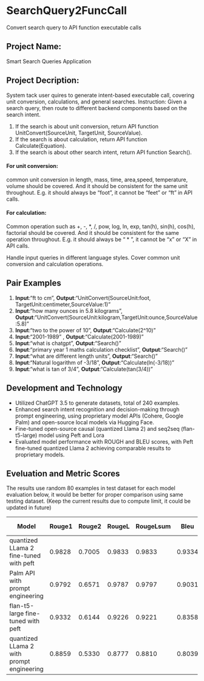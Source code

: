 # SearchQuery2FuncCall
Convert search query to API function executable calls

## Project Name: 
Smart Search Queries Application

## Project Decription:
System tack  user quires to generate intent-based executable call, covering unit conversion, calculations, and general searches. 
Instruction: Given a search query, then route to different backend components based on the search intent.
1. If the search is about unit conversion, return API function UnitConvert(SourceUnit, TargetUnit, SourceValue).
2. If the search is about calculation, return API function Calculate(Equation).
3. If the search is about other search intent, return API function Search().

#### For unit conversion:
common unit conversion in length, mass, time, area,speed, temperature, volume should be covered. And it should be consistent for the same unit throughout. E.g. it should always be “foot”, it cannot be “feet” or “ft” in API calls.

#### For calculation:
Common operation such as +, -, *, /, pow, log, ln, exp, tan(h), sin(h), cos(h), factorial should be covered. And it should be consistent for the same operation throughout. E.g. it should always be “ * ”, it cannot be “x” or “X” in API calls.

Handle input queries in different language styles. Cover common unit conversion and calculation operations.

## Pair Examples
1. **Input**:“ft to cm”, **Output**:“UnitConvert(SourceUnit:foot, TargetUnit:centimeter,SourceValue:1)”
2. **Input**:“how many ounces in 5.8 kilograms”, **Output**:“UnitConvert(SourceUnit:kilogram,TargetUnit:ounce,SourceValue:5.8)”
3. **Input**:“two to the power of 10”, **Output**:“Calculate(2^10)”
4. **Input**:“2001-1989” , **Output**:“Calculate(2001-1989)”
5. **Input**:“what is chatgpt”, **Output**:“Search()”
6. **Input**:“primary year 1 maths calculation checklist”, **Output**:“Search()”
7. **Input**:“what are different length units”, **Output**:“Search()”
8. **Input**:“Natural logarithm of -3/18”, **Output**:“Calculate(ln(-3/18))”
9. **Input**:“what is tan of 3/4”, **Output**:“Calculate(tan(3/4))”


## Development and Technology
* Utilized ChatGPT 3.5 to generate datasets, total of 240 examples.
* Enhanced search intent recognition and decision-making through prompt engineering, using proprietary model APIs (Cohere, Google Palm) and open-source local models via Hugging Face.
* Fine-tuned open-source causal (quantized Llama 2) and seq2seq (flan-t5-large) model using Peft and Lora
* Evaluated model performance with ROUGH and BLEU scores, with Peft fine-tuned quantized Llama 2 achieving comparable results to proprietary models.

## Eveluation and Metric Scores
The results use random 80 examples in test dataset for each model evaluation below, it would be better for proper comparison using same testing dataset. (Keep the current results due to compute limit, it could be updated in future)

| Model                                     | Rouge1       | Rouge2       | RougeL       | RougeLsum    | Bleu        | Precisions                              | Brevity Penalty | Length Ratio | Translation Length | Reference Length |
|------------------------------------------|--------------|--------------|--------------|--------------|------------|----------------------------------------|-----------------|--------------|--------------------|------------------|
| quantized LLama 2 fine-tuned with peft   | 0.9828       | 0.7005       | 0.9833       | 0.9833       | 0.9334     | [0.9898, 0.9752, 0.9580, 0.9392]       | 0.9669          | 0.9675       | 684                | 707              |
| Palm API with prompt engineering         | 0.9792       | 0.6571       | 0.9787       | 0.9797       | 0.9031     | [0.9669, 0.9402, 0.9050, 0.8588]       | 0.9851          | 0.9852       | 665                | 675              |
| flan-t5-large fine-tuned with peft       | 0.9332       | 0.6144       | 0.9226       | 0.9221       | 0.8358     | [0.9396, 0.8900, 0.8347, 0.7749]       | 0.9746          | 0.9750       | 662                | 679              |
| quantized LLama 2 with prompt engineering| 0.8859       | 0.5330       | 0.8777       | 0.8810       | 0.8039     | [0.9368, 0.8771, 0.8297, 0.7942]       | 0.9372          | 0.9391       | 617                | 657              |



